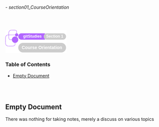 ###### - section01_CourseOrientation

<br>

<!--
Section Header
-->

![section01Header](../../src/git/doc/section01Header.png 'Section 01 Header')

<!--
Table of Contents 
-->

### Table of Contents

+ [Empty Document](#empty-document)

<br>
<br>

<!--
Start of Document
-->

## **Empty Document**

There was nothing for taking notes, merely a discuss on various topics

<br>
<br>

<!--
End of Document
-->